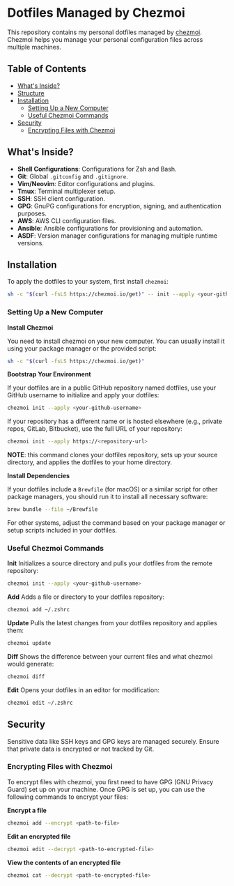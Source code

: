 # Dotfiles Managed by Chezmoi

This repository contains my personal dotfiles managed by [chezmoi](https://www.chezmoi.io/). Chezmoi helps you manage your personal configuration files across multiple machines.

## Table of Contents

- [What's Inside?](#whats-inside)
- [Structure](#structure)
- [Installation](#installation)
  - [Setting Up a New Computer](#setting-up-a-new-computer)
  - [Useful Chezmoi Commands](#useful-chezmoi-commands)
- [Security](#security)
  - [Encrypting Files with Chezmoi](#encrypting-files-with-chezmoi)

## What's Inside?

- **Shell Configurations**: Configurations for Zsh and Bash.
- **Git**: Global `.gitconfig` and `.gitignore`.
- **Vim/Neovim**: Editor configurations and plugins.
- **Tmux**: Terminal multiplexer setup.
- **SSH**: SSH client configuration.
- **GPG**: GnuPG configurations for encryption, signing, and authentication purposes.
- **AWS**: AWS CLI configuration files.
- **Ansible**: Ansible configurations for provisioning and automation.
- **ASDF**: Version manager configurations for managing multiple runtime versions.

## Installation

To apply the dotfiles to your system, first install `chezmoi`:

```sh
sh -c "$(curl -fsLS https://chezmoi.io/get)" -- init --apply <your-github-username>
```

### Setting Up a New Computer

**Install Chezmoi** 

You need to install chezmoi on your new computer. You can usually install it using your package manager or the provided script:
```sh
sh -c "$(curl -fsLS https://chezmoi.io/get)"
```

**Bootstrap Your Environment**

If your dotfiles are in a public GitHub repository named dotfiles, use your GitHub username to initialize and apply your dotfiles:
```sh
chezmoi init --apply <your-github-username>
```

If your repository has a different name or is hosted elsewhere (e.g., private repos, GitLab, Bitbucket), use the full URL of your repository:
```sh
chezmoi init --apply https://<repository-url>
```
**NOTE**: this command clones your dotfiles repository, sets up your source directory, and applies the dotfiles to your home directory.

**Install Dependencies**

If your dotfiles include a `Brewfile` (for macOS) or a similar script for other package managers, you should run it to install all necessary software:
```sh
brew bundle --file ~/Brewfile
```
For other systems, adjust the command based on your package manager or setup scripts included in your dotfiles.

### Useful Chezmoi Commands

**Init**
Initializes a source directory and pulls your dotfiles from the remote repository:
```sh
chezmoi init --apply <your-github-username>
```

**Add**
Adds a file or directory to your dotfiles repository:
```sh
chezmoi add ~/.zshrc
```

**Update**
Pulls the latest changes from your dotfiles repository and applies them:
```sh
chezmoi update
```

**Diff**
Shows the difference between your current files and what chezmoi would generate:
```sh
chezmoi diff
```

**Edit**
Opens your dotfiles in an editor for modification:
```sh
chezmoi edit ~/.zshrc
```

## Security

Sensitive data like SSH keys and GPG keys are managed securely. Ensure that private data is encrypted or not tracked by Git.

### Encrypting Files with Chezmoi

To encrypt files with chezmoi, you first need to have GPG (GNU Privacy Guard) set up on your machine. Once GPG is set up, you can use the following commands to encrypt your files:

**Encrypt a file**
```sh
chezmoi add --encrypt <path-to-file>
```

**Edit an encrypted file**
```sh
chezmoi edit --decrypt <path-to-encrypted-file>
```

**View the contents of an encrypted file**
```sh
chezmoi cat --decrypt <path-to-encrypted-file>
```
